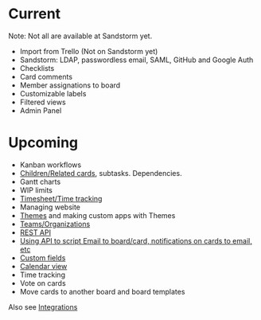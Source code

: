 # Current

Note: Not all are available at Sandstorm yet.

* Import from Trello (Not on Sandstorm yet)
* Sandstorm: LDAP, passwordless email, SAML, GitHub and Google Auth
* Checklists
* Card comments
* Member assignations to board
* Customizable labels
* Filtered views
* Admin Panel

# Upcoming

* Kanban workflows
* [Children/Related cards](https://github.com/wekan/wekan/issues/709), subtasks. Dependencies.
* Gantt charts
* WIP limits
* [Timesheet/Time tracking](https://github.com/wekan/wekan/issues/812)
* Managing website
* [Themes](https://github.com/wekan/wekan/issues/781) and making custom apps with Themes
* [Teams/Organizations](https://github.com/wekan/wekan/issues/802)
* [REST API](https://github.com/wekan/wekan/issues/166)
* [Using API to script Email to board/card, notifications on cards to email, etc](https://github.com/wekan/wekan/issues/794)
* [Custom fields](https://github.com/wekan/wekan/issues/807)
* [Calendar view](https://github.com/wekan/wekan/issues/808)
* Time tracking
* Vote on cards
* Move cards to another board and board templates

Also see [Integrations](https://github.com/wekan/wekan/wiki/Integrations)